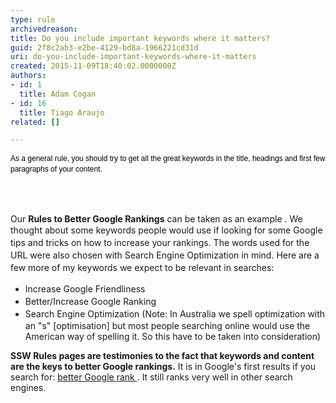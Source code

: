 ```yaml
---
type: rule
archivedreason: 
title: Do you include important keywords where it matters?
guid: 2f8c2ab3-e2be-4129-bd8a-1966221cd31d
uri: do-you-include-important-keywords-where-it-matters
created: 2015-11-09T18:40:02.0000000Z
authors:
- id: 1
  title: Adam Cogan
- id: 16
  title: Tiago Araujo
related: []

---
```



<p><span style="color&#58;#000000;font-family&#58;verdana, sans-serif;font-size&#58;12px;line-height&#58;16.8px;">As a general rule, you should try to get all the great keywords in the title, headings and first few paragraphs of your content.</span></p>
<br><excerpt class='endintro'></excerpt><br>
<p>Our <b>Rules to Better Google Rankings</b>&#160;can be taken as an example . We thought <span style="line-height&#58;20px;">about some keywords people would use if looking for some Google tips and tricks on how to increase your rankings. The words used for the URL were also&#160;chosen with Search Engine Optimization in mind. Here are a few more of my keywords we expect to be relevant in searches&#58;</span><br></p><ul><li><span style="line-height&#58;20px;">Increase Google Friendliness</span><br></li><li><span style="line-height&#58;20px;">Better/Increase Google Ranking</span><br></li><li><span style="line-height&#58;20px;">Search Engine Optimization (Note&#58; In Australia we spell optimization with an &quot;s&quot; [optimisation] but most people searching online would use the American way of spelling it. So this have to be taken into consideration)</span><br></li></ul><div><b>SSW Rules pages are testimonies&#160;to the fact that keywords and content are the keys to better Google rankings.</b>&#160;It is in Google's first results if you search for&#58;&#160;<a href="https&#58;//www.google.com/search?hl=en&amp;lr=&amp;ie=UTF-8&amp;oe=UTF-8&amp;q=better+google+rank&amp;gws_rd=cr%2cssl&amp;ei=_aM7VqivN4GJwgSuk4vYBA">better Google rank </a>.&#160;It still ranks very well in other search engines. <br></div>


